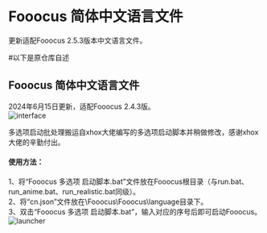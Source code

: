# Fooocus 简体中文语言文件  
更新适配Fooocus 2.5.3版本中文语言文件。




#以下是原仓库自述
## Fooocus 简体中文语言文件  
2024年6月15日更新，适配Fooocus 2.4.3版。  
![interface](https://github.com/tek2y/Fooocus-cnlang/blob/main/screenshot/interface.png)  
  
多选项启动批处理搬运自xhox大佬编写的多选项启动脚本并稍做修改，感谢xhox大佬的辛勤付出。  
#### 使用方法：  
1、将“Fooocus 多选项 启动脚本.bat”文件放在Fooocus根目录（与run.bat、run_anime.bat、run_realistic.bat同级）。  
2、将“cn.json”文件放在\Fooocus\Fooocus\language目录下。  
3、双击“Fooocus 多选项 启动脚本.bat”，输入对应的序号后即可启动Fooocus。  
![launcher](https://github.com/tek2y/Fooocus-cnlang/blob/main/screenshot/launcher.png)
